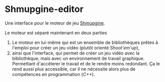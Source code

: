 # Shmupgine-editor

Une interface pour le moteur de jeu [Shmupgine](https://github.com/7pri2/shmupgine).

Le moteur est séparé maintenant en deux parties

1. Le moteur en lui-même qui est un ensemble de bibliothèques prêtes à l'emploi pour créer un jeu vidéo (plutôt orienté *Shoot'em'up*), 
2. ainsi que l'interface, qui permet de créer un jeu vidéo avec la bibliothèque, mais avec un environnement de travail graphique. Permettant d'accélerer le travail et de le rendre moins redondant. Ça le 
rend aussi plus accessible, car il ne nécessite alors plus de compétences en programmation (*C++*).
